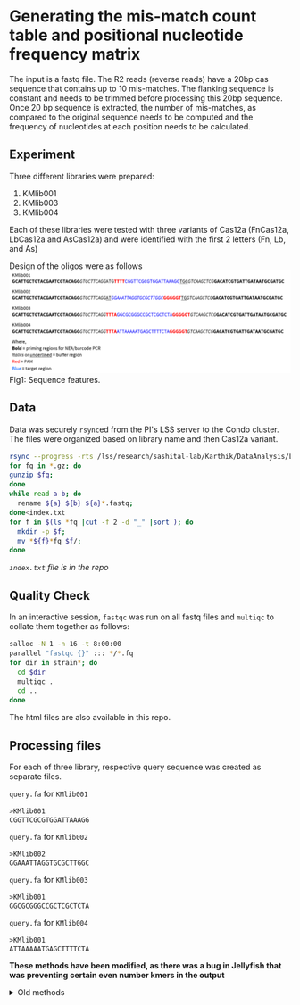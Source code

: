 # Generating the mis-match count table and positional nucleotide frequency matrix

The input is a fastq file. The R2 reads (reverse reads) have a 20bp cas sequence that contains up to 10 mis-matches. The flanking sequence is constant and needs to be trimmed before processing this 20bp sequence. Once 20 bp sequence is extracted, the number of mis-matches, as compared to the original sequence needs to be computed and the frequency of nucleotides at each position needs to be calculated.

## Experiment

Three different libraries were prepared:

1. KMlib001
2. KMlib003
3. KMlib004

Each of these libraries were tested with three variants of Cas12a (FnCas12a, LbCas12a and AsCas12a) and were identified with the first 2 letters (Fn, Lb, and As)

Design of the oligos were as follows
![figure1](assets/fig1.png)
Fig1: Sequence features.


## Data

Data was securely `rsync`ed from the PI's LSS server to the Condo cluster. The files were organized based on library name and then Cas12a variant.

```bash
rsync --progress -rts /lss/research/sashital-lab/Karthik/DataAnalysis/Library/20190102_HTS_Cas12a/*fastq* ./
for fq in *.gz; do
gunzip $fq;
done
while read a b; do
  rename ${a} ${b} ${a}*.fastq;
done<index.txt
for f in $(ls *fq |cut -f 2 -d "_" |sort ); do
  mkdir -p $f;
  mv *${f}*fq $f/;
done
```
_`index.txt` file is in the repo_

## Quality Check

In an interactive session, `fastqc` was run on all fastq files and `multiqc` to collate them together as follows:

```bash
salloc -N 1 -n 16 -t 8:00:00
parallel "fastqc {}" ::: */*.fq
for dir in strain*; do
  cd $dir
  multiqc .
  cd ..
done
```

The html files are also available in this repo.

## Processing files

For each of three library, respective query sequence was created as separate files.


`query.fa` for `KMlib001`

```
>KMlib001
CGGTTCGCGTGGATTAAAGG
```

`query.fa` for `KMlib002`

```
>KMlib002
GGAAATTAGGTGCGCTTGGC
```

`query.fa` for `KMlib003`

```
>KMlib001
GGCGCGGGCCGCTCGCTCTA
```

`query.fa` for `KMlib004`

```
>KMlib001
ATTAAAAATGAGCTTTTCTA
```
**These methods have been modified, as there was a bug in Jellyfish that was preventing certain even number kmers in the output**
<details>
  <summary>Old methods</summary>
Also, for each library, separate processing script was prepared and was run. The scripts in the repo.

1. [KMlib001](process_KMlib001.sh)
2. [KMlib002](process_KMlib002.sh)
3. [KMlib003](process_KMlib003.sh)
4. [KMlib003](process_KMlib004.sh)


The files were then collated:

```bash
join_files.sh *mismatches_stat.txt |\
sed 's/_R2_mismatches_stat.txt//g' |\
sort -k1,1 -n > mismatch_table.txt

for f in *R2_pos-summary.txt; do
  cat $f;
done > frequency-table.txt
```
The files were then transferred to Excel and formatted for easy reading.
</details>
